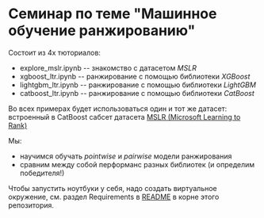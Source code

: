 # Семинар по теме "Машинное обучение ранжированию"

Состоит из 4х тюториалов:

- explore_mslr.ipynb    -- знакомство с датасетом *MSLR*
- xgboost_ltr.ipynb     -- ранжирование с помощью библиотеки *XGBoost*
- lightgbm_ltr.ipynb    -- ранжирование с помощью библиотеки *LightGBM*
- catboost_ltr.ipynb    -- ранжирование с помощью библиотеки *CatBoost*

Во всех примерах будет использоваться один и тот же датасет: встроенный в CatBoost сабсет датасета [MSLR (Microsoft Learning to Rank)](https://www.microsoft.com/en-us/research/project/mslr/)

Мы:

- научимся обучать *pointwise* и *pairwise* модели ранжирования
- сравним между собой перформанс разных библиотек (и определим победителя!)

Чтобы запустить ноутбуки у себя, надо создать виртуальное окружение, см. раздел Requirements в [README](/README.md) в корне этого репозитория.
